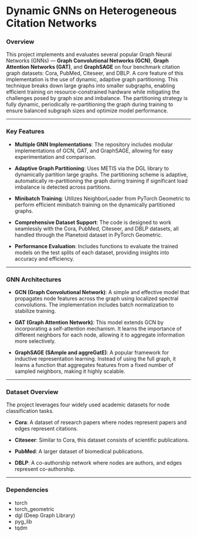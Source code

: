 # Dynamic GNNs on Heterogeneous Citation Networks

### Overview
This project implements and evaluates several popular Graph Neural Networks (GNNs) — **Graph Convolutional Networks (GCN)**, **Graph Attention Networks (GAT)**, and **GraphSAGE** on four benchmark citation graph datasets: Cora, PubMed, Citeseer, and DBLP. A core feature of this implementation is the use of dynamic, adaptive graph partitioning. This technique breaks down large graphs into smaller subgraphs, enabling efficient training on resource-constrained hardware while mitigating the challenges posed by graph size and imbalance. The partitioning strategy is fully dynamic, periodically re-partitioning the graph during training to ensure balanced subgraph sizes and optimize model performance.

---

### Key Features 
- **Multiple GNN Implementations**: The repository includes modular implementations of GCN, GAT, and GraphSAGE, allowing for easy experimentation and comparison.

- **Adaptive Graph Partitioning**: Uses METIS via the DGL library to dynamically partition large graphs. The partitioning scheme is adaptive, automatically re-partitioning the graph during training if significant load imbalance is detected across partitions.

- **Minibatch Training**: Utilizes NeighborLoader from PyTorch Geometric to perform efficient minibatch training on the dynamically partitioned graphs.

- **Comprehensive Dataset Support**: The code is designed to work seamlessly with the Cora, PubMed, Citeseer, and DBLP datasets, all handled through the Planetoid dataset in PyTorch Geometric.

- **Performance Evaluation**: Includes functions to evaluate the trained models on the test splits of each dataset, providing insights into accuracy and efficiency.

---

### GNN Architectures 
- **GCN (Graph Convolutional Network)**: A simple and effective model that propagates node features across the graph using localized spectral convolutions. The implementation includes batch normalization to stabilize training.

- **GAT (Graph Attention Network)**: This model extends GCN by incorporating a self-attention mechanism. It learns the importance of different neighbors for each node, allowing it to aggregate information more selectively.

- **GraphSAGE (SAmple and aggreGatE)**: A popular framework for inductive representation learning. Instead of using the full graph, it learns a function that aggregates features from a fixed number of sampled neighbors, making it highly scalable.

---

### Dataset Overview 
The project leverages four widely used academic datasets for node classification tasks.

- **Cora**: A dataset of research papers where nodes represent papers and edges represent citations. 

- **Citeseer**: Similar to Cora, this dataset consists of scientific publications.

- **PubMed**: A larger dataset of biomedical publications.

- **DBLP**: A co-authorship network where nodes are authors, and edges represent co-authorship.

---

### Dependencies 

- torch
- torch_geometric
- dgl (Deep Graph Library)
- pyg_lib
- tqdm 
